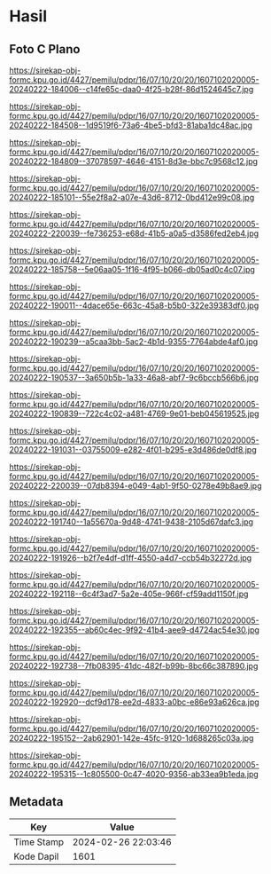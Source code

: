 # Hasil

## Foto C Plano

https://sirekap-obj-formc.kpu.go.id/4427/pemilu/pdpr/16/07/10/20/20/1607102020005-20240222-184006--c14fe65c-daa0-4f25-b28f-86d1524645c7.jpg

https://sirekap-obj-formc.kpu.go.id/4427/pemilu/pdpr/16/07/10/20/20/1607102020005-20240222-184508--1d9519f6-73a6-4be5-bfd3-81aba1dc48ac.jpg

https://sirekap-obj-formc.kpu.go.id/4427/pemilu/pdpr/16/07/10/20/20/1607102020005-20240222-184809--37078597-4646-4151-8d3e-bbc7c9568c12.jpg

https://sirekap-obj-formc.kpu.go.id/4427/pemilu/pdpr/16/07/10/20/20/1607102020005-20240222-185101--55e2f8a2-a07e-43d6-8712-0bd412e99c08.jpg

https://sirekap-obj-formc.kpu.go.id/4427/pemilu/pdpr/16/07/10/20/20/1607102020005-20240222-220039--fe736253-e68d-41b5-a0a5-d3586fed2eb4.jpg

https://sirekap-obj-formc.kpu.go.id/4427/pemilu/pdpr/16/07/10/20/20/1607102020005-20240222-185758--5e06aa05-1f16-4f95-b066-db05ad0c4c07.jpg

https://sirekap-obj-formc.kpu.go.id/4427/pemilu/pdpr/16/07/10/20/20/1607102020005-20240222-190011--4dace65e-663c-45a8-b5b0-322e39383df0.jpg

https://sirekap-obj-formc.kpu.go.id/4427/pemilu/pdpr/16/07/10/20/20/1607102020005-20240222-190239--a5caa3bb-5ac2-4b1d-9355-7764abde4af0.jpg

https://sirekap-obj-formc.kpu.go.id/4427/pemilu/pdpr/16/07/10/20/20/1607102020005-20240222-190537--3a650b5b-1a33-46a8-abf7-9c6bccb566b6.jpg

https://sirekap-obj-formc.kpu.go.id/4427/pemilu/pdpr/16/07/10/20/20/1607102020005-20240222-190839--722c4c02-a481-4769-9e01-beb045619525.jpg

https://sirekap-obj-formc.kpu.go.id/4427/pemilu/pdpr/16/07/10/20/20/1607102020005-20240222-191031--03755009-e282-4f01-b295-e3d486de0df8.jpg

https://sirekap-obj-formc.kpu.go.id/4427/pemilu/pdpr/16/07/10/20/20/1607102020005-20240222-220039--07db8394-e049-4ab1-9f50-0278e49b8ae9.jpg

https://sirekap-obj-formc.kpu.go.id/4427/pemilu/pdpr/16/07/10/20/20/1607102020005-20240222-191740--1a55670a-9d48-4741-9438-2105d67dafc3.jpg

https://sirekap-obj-formc.kpu.go.id/4427/pemilu/pdpr/16/07/10/20/20/1607102020005-20240222-191926--b2f7e4df-d1ff-4550-a4d7-ccb54b32272d.jpg

https://sirekap-obj-formc.kpu.go.id/4427/pemilu/pdpr/16/07/10/20/20/1607102020005-20240222-192118--6c4f3ad7-5a2e-405e-966f-cf59add1150f.jpg

https://sirekap-obj-formc.kpu.go.id/4427/pemilu/pdpr/16/07/10/20/20/1607102020005-20240222-192355--ab60c4ec-9f92-41b4-aee9-d4724ac54e30.jpg

https://sirekap-obj-formc.kpu.go.id/4427/pemilu/pdpr/16/07/10/20/20/1607102020005-20240222-192738--7fb08395-41dc-482f-b99b-8bc66c387890.jpg

https://sirekap-obj-formc.kpu.go.id/4427/pemilu/pdpr/16/07/10/20/20/1607102020005-20240222-192920--dcf9d178-ee2d-4833-a0bc-e86e93a626ca.jpg

https://sirekap-obj-formc.kpu.go.id/4427/pemilu/pdpr/16/07/10/20/20/1607102020005-20240222-195152--2ab62901-142e-45fc-9120-1d688265c03a.jpg

https://sirekap-obj-formc.kpu.go.id/4427/pemilu/pdpr/16/07/10/20/20/1607102020005-20240222-195315--1c805500-0c47-4020-9356-ab33ea9b1eda.jpg


## Metadata

| Key        | Value               |
| ---------- | ------------------- |
| Time Stamp | 2024-02-26 22:03:46 |
| Kode Dapil | 1601                |



